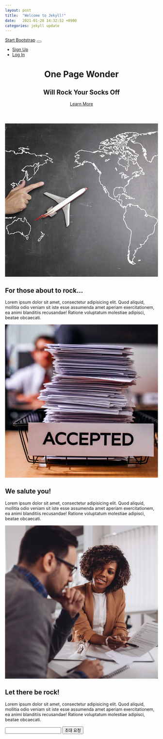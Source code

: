 ```yaml
---
layout: post
title:  "Welcome to Jekyll!"
date:   2021-01-28 14:32:52 +0900
categories: jekyll update
---
```


<!-- - title
- value prop summary
- benefit 1
- benefit 2
- benefit 3
- subscribe -->


<!-- Navigation -->
<nav class="navbar navbar-expand-lg navbar-dark navbar-custom fixed-top">
  <div class="container">
    <a class="navbar-brand" href="#">Start Bootstrap</a>
    <button class="navbar-toggler" type="button" data-toggle="collapse" data-target="#navbarResponsive" aria-controls="navbarResponsive" aria-expanded="false" aria-label="Toggle navigation">
      <span class="navbar-toggler-icon"></span>
    </button>
    <div class="collapse navbar-collapse" id="navbarResponsive">
      <ul class="navbar-nav ml-auto">
        <li class="nav-item">
          <a class="nav-link" href="#">Sign Up</a>
        </li>
        <li class="nav-item">
          <a class="nav-link" href="#">Log In</a>
        </li>
      </ul>
    </div>
  </div>
</nav>

<header class="masthead text-center text-white">
  <div class="masthead-content">
    <div class="container">
      <h1 class="masthead-heading mb-0">One Page Wonder</h1>
      <h2 class="masthead-subheading mb-0">Will Rock Your Socks Off</h2>
      <a href="#" class="btn btn-primary btn-xl rounded-pill mt-5">Learn More</a>
    </div>
  </div>
  <div class="bg-circle-1 bg-circle"></div>
  <div class="bg-circle-2 bg-circle"></div>
  <div class="bg-circle-3 bg-circle"></div>
  <div class="bg-circle-4 bg-circle"></div>
</header>

<section>
  <div class="container">
    <div class="row align-items-center">
      <div class="col-lg-6 order-lg-2">
        <div class="p-5">
          <img class="img-fluid rounded-circle" src="img/01.jpg" alt="">
        </div>
      </div>
      <div class="col-lg-6 order-lg-1">
        <div class="p-5">
          <h2 class="display-4">For those about to rock...</h2>
          <p>Lorem ipsum dolor sit amet, consectetur adipisicing elit. Quod aliquid, mollitia odio veniam sit iste esse assumenda amet aperiam exercitationem, ea animi blanditiis recusandae! Ratione voluptatum molestiae adipisci, beatae obcaecati.</p>
        </div>
      </div>
    </div>
  </div>
</section>

<section>
  <div class="container">
    <div class="row align-items-center">
      <div class="col-lg-6">
        <div class="p-5">
          <img class="img-fluid rounded-circle" src="img/02.jpg" alt="">
        </div>
      </div>
      <div class="col-lg-6">
        <div class="p-5">
          <h2 class="display-4">We salute you!</h2>
          <p>Lorem ipsum dolor sit amet, consectetur adipisicing elit. Quod aliquid, mollitia odio veniam sit iste esse assumenda amet aperiam exercitationem, ea animi blanditiis recusandae! Ratione voluptatum molestiae adipisci, beatae obcaecati.</p>
        </div>
      </div>
    </div>
  </div>
</section>

<section>
  <div class="container">
    <div class="row align-items-center">
      <div class="col-lg-6 order-lg-2">
        <div class="p-5">
          <img class="img-fluid rounded-circle" src="img/03.jpg" alt="">
        </div>
      </div>
      <div class="col-lg-6 order-lg-1">
        <div class="p-5">
          <h2 class="display-4">Let there be rock!</h2>
          <p>Lorem ipsum dolor sit amet, consectetur adipisicing elit. Quod aliquid, mollitia odio veniam sit iste esse assumenda amet aperiam exercitationem, ea animi blanditiis recusandae! Ratione voluptatum molestiae adipisci, beatae obcaecati.</p>
        </div>
      </div>
    </div>
  </div>
</section>

<!-- <form> -->
  <input type="text" id="subscribe-email-address" name="subscribe-email-address"/>
  <button id="submit">초대 요청</button>
<!-- </form> -->


<!-- Firebase App (the core Firebase SDK) is always required and must be listed first -->
<script src="https://www.gstatic.com/firebasejs/8.2.4/firebase-app.js"></script>

<!-- If you enabled Analytics in your project, add the Firebase SDK for Analytics -->
<script src="https://www.gstatic.com/firebasejs/8.2.4/firebase-analytics.js"></script>

<!-- Add Firebase products that you want to use -->
<!-- <script src="https://www.gstatic.com/firebasejs/8.2.4/firebase-auth.js"></script> -->
<script src="https://www.gstatic.com/firebasejs/8.2.4/firebase-firestore.js"></script>

<script>
  // Your web app's Firebase configuration
  // For Firebase JS SDK v7.20.0 and later, measurementId is optional
  var firebaseConfig = {
    apiKey: "AIzaSyAFAC-srJh4nNjSL_eiL26aw8iIDK8LL-I",
    authDomain: "studyabroad-landing.firebaseapp.com",
    databaseURL: "https://studyabroad-landing-default-rtdb.firebaseio.com",
    projectId: "studyabroad-landing",
    storageBucket: "studyabroad-landing.appspot.com",
    messagingSenderId: "325414329709",
    appId: "1:325414329709:web:dc1811f54664e7b60e0e64",
    measurementId: "G-HHSN5WQRYB"
  };
  // Initialize Firebase
  firebase.initializeApp(firebaseConfig);
  firebase.analytics();
</script>

<script type="text/javascript">
  var push_to_firebase = function(data){
    // alert("Thanks for sending a message. I'll try and get back to you as soon as possible.")
    // TODO present result.

    var db = firebase.firestore();

    db.collection("signups").add({
        email: data["email"],
        timestamp: Date.now()
    })
    .then(function(docRef) {
        console.log("Message sent, ID: ", docRef.id);
        // location.reload();
    })
    .catch(function(error) {
        console.error("Message could not be sent: ", error);
    });
  }

  var contact_submit = function(){
    var email = document.getElementById("subscribe-email-address");
    var data = {
      "email": email.value
    };

    push_to_firebase(data);

  }

  document.getElementById("submit").addEventListener("click", contact_submit);
</script>

